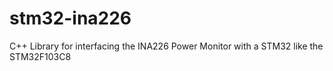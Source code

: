 # stm32-ina226
C++ Library for interfacing the INA226 Power Monitor with a STM32 like the STM32F103C8
